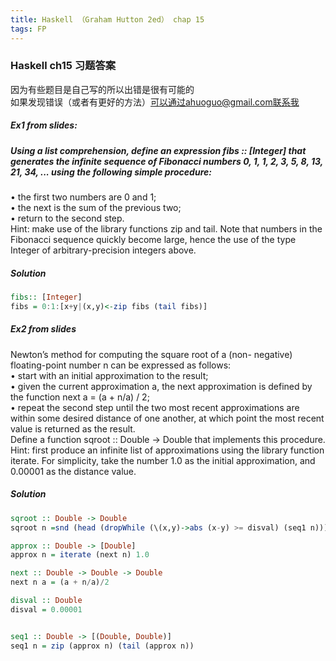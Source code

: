 ```yaml
---
title: Haskell （Graham Hutton 2ed） chap 15
tags: FP
---
```


### Haskell ch15 习题答案
因为有些题目是自己写的所以出错是很有可能的  
如果发现错误（或者有更好的方法）可以通过ahuoguo@gmail.com联系我  
<!--more-->

##### Ex1 from slides:   

##### Using a list comprehension, define an expression fibs :: [Integer] that generates the infinite sequence of Fibonacci numbers 0, 1, 1, 2, 3, 5, 8, 13, 21, 34, ... using the following simple procedure:  
• the first two numbers are 0 and 1;  
• the next is the sum of the previous two;  
• return to the second step.  
Hint: make use of the library functions zip and tail. Note that numbers in the Fibonacci sequence quickly become large, hence the use of the type Integer of arbitrary-precision integers above.  

##### Solution

```haskell
fibs:: [Integer]
fibs = 0:1:[x+y|(x,y)<-zip fibs (tail fibs)] 
```

##### Ex2 from slides

Newton’s method for computing the square root of a (non- negative) floating-point number n can be expressed as follows:  
• start with an initial approximation to the result;  
• given the current approximation a, the next approximation is defined by the function next a = (a + n/a) / 2;  
• repeat the second step until the two most recent approximations are within some desired distance of one another, at which point the most recent value is returned as the result.  
Define a function sqroot :: Double -> Double that implements this procedure.   
Hint: first produce an infinite list of approximations using the library function iterate. For simplicity, take the number 1.0 as the initial approximation, and 0.00001 as the distance value.  

##### Solution

```haskell
sqroot :: Double -> Double
sqroot n =snd (head (dropWhile (\(x,y)->abs (x-y) >= disval) (seq1 n)))

approx :: Double -> [Double]
approx n = iterate (next n) 1.0

next :: Double -> Double -> Double
next n a = (a + n/a)/2

disval :: Double
disval = 0.00001


seq1 :: Double -> [(Double, Double)]
seq1 n = zip (approx n) (tail (approx n))
```


